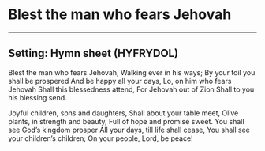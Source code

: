 # Blest the man who fears Jehovah

***

## Setting: Hymn sheet (HYFRYDOL)

Blest the man who fears Jehovah,
Walking ever in his ways;
By your toil you shall be prospered
And be happy all your days,
Lo, on him who fears Jehovah
Shall this blessedness attend,
For Jehovah out of Zion
Shall to you his blessing send.

Joyful children, sons and daughters,
Shall about your table meet,
Olive plants, in strength and beauty,
Full of hope and promise sweet.
You shall see God’s kingdom prosper
All your days, till life shall cease,
You shall see your children’s children;
On your people, Lord, be peace!
